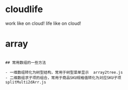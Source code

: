 cloudlife
=========

work like on cloud!
life like on cloud!


# array
```

## 常用数组的一些方法

- 一维数组转化为树型结构，常用于树型菜单显示  array2tree.js
- 二维数组求子项的组合，常用于商品SKU规格值转化为对应SKU子项    splitMulti2dArr.js